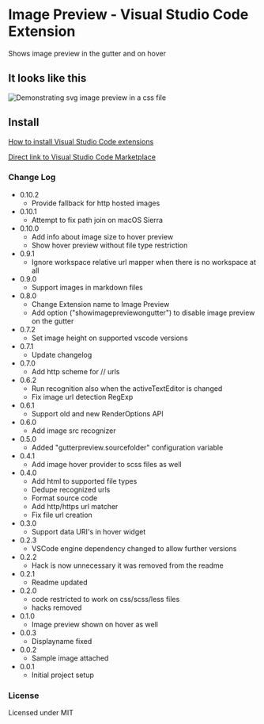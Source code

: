 # Image Preview - Visual Studio Code Extension

Shows image preview in the gutter and on hover

## It looks like this

![Demonstrating svg image preview in a css file](https://raw.githubusercontent.com/kisstkondoros/gutter-preview/master/images/sample.png)

## Install

[How to install Visual Studio Code extensions](https://code.visualstudio.com/docs/editor/extension-gallery)

[Direct link to Visual Studio Code Marketplace](https://marketplace.visualstudio.com/items?itemName=kisstkondoros.vscode-gutter-preview)

### Change Log
 - 0.10.2
   - Provide fallback for http hosted images
 - 0.10.1
   - Attempt to fix path join on macOS Sierra
 - 0.10.0
   - Add info about image size to hover preview
   - Show hover preview without file type restriction
 - 0.9.1
   - Ignore workspace relative url mapper when there is no workspace at all
 - 0.9.0
   - Support images in markdown files
 - 0.8.0
   - Change Extension name to Image Preview
   - Add option ("showimagepreviewongutter") to disable image preview on the gutter
 - 0.7.2
   - Set image height on supported vscode versions
 - 0.7.1
   - Update changelog
 - 0.7.0
   - Add http scheme for // urls
 - 0.6.2
   - Run recognition also when the activeTextEditor is changed
   - Fix image url detection RegExp
 - 0.6.1
   - Support old and new RenderOptions API
 - 0.6.0
   - Add image src recognizer
 - 0.5.0
   - Added "gutterpreview.sourcefolder" configuration variable
 - 0.4.1
   - Add image hover provider to scss files as well
 - 0.4.0
   - Add html to supported file types
   - Dedupe recognized urls
   - Format source code
   - Add http/https url matcher
   - Fix file url creation
 - 0.3.0
   - Support data URI's in hover widget
 - 0.2.3
   - VSCode engine dependency changed to allow further versions
 - 0.2.2
   - Hack is now unnecessary it was removed from the readme
 - 0.2.1
   - Readme updated  
 - 0.2.0 
   - code restricted to work on css/scss/less files
   - hacks removed
- 0.1.0
  - Image preview shown on hover as well
- 0.0.3
  - Displayname fixed
- 0.0.2
  - Sample image attached
- 0.0.1
  - Initial project setup

### License

Licensed under MIT
